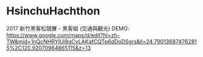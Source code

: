 # HsinchuHachthon
2017 新竹黑客松競賽 - 黑客組 (交通與觀光)
DEMO: https://www.google.com/maps/d/edit?hl=zh-TW&mid=1nQcNHRYIUl8gCvLAKafCQTp6dDoDSgrs&ll=24.790136874762815%2C120.92070964865115&z=13
